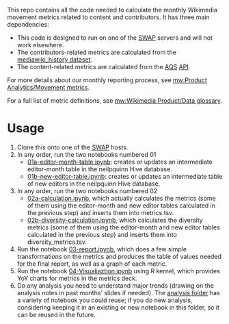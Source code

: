 This repo contains all the code needed to calculate the monthly Wikimedia movement metrics related to content and contributors. It has three main dependencies:
* This code is designed to run on one of the [SWAP](https://wikitech.wikimedia.org/wiki/SWAP) servers and will not work elsewhere.
* The contributors-related metrics are calculated from the [mediawiki_history dataset](https://wikitech.wikimedia.org/wiki/Analytics/Data_Lake/Edits/Mediawiki_history). 
* The content-related metrics are calculated from the [AQS](https://wikitech.wikimedia.org/wiki/Analytics/Systems/AQS) [API](https://wikimedia.org/api).

For more details about our monthly reporting process, see [mw:Product Analytics/Movement metrics](https://www.mediawiki.org/wiki/Product_Analytics/Movement_metrics).

For a full list of metric definitions, see [mw:Wikimedia Product/Data glossary](https://www.mediawiki.org/wiki/Wikimedia_Product/Data_glossary).

# Usage
1. Clone this onto one of the [SWAP](https://wikitech.wikimedia.org/wiki/SWAP) hosts.
1. In any order, run the two notebooks numbered 01
    * [01a-editor-month-table.ipynb](01a-editor-month-table.ipynb): creates or updates an intermediate editor-month table in the neilpquinn Hive database.
    * [01b-new-editor-table.ipynb](01b-new-editor-table.ipynb): creates or updates an intermediate table of new editors in the neilpquinn Hive database.
1. In any order, run the two notebooks numbered 02
    * [02a-calculation.ipynb](02a-calculation.ipynb), which actually calculates the metrics (some of them using the editor-month and new editor tables calculated in the previous step) and inserts them into metrics.tsv.
    * [02b-diversity-calculation.ipynb](02b-diversity-calculation.ipynb), which calculates the diversity metrics (some of them using the editor-month and new editor tables calculated in the previous step) and inserts them into diversity_metrics.tsv.
1. Run the notebook [03-report.ipynb](03-report.ipynb), which does a few simple transformations on the metrics and produces the table of values needed for the final report, as well as a graph of each metric.
1. Run the notebook [04-Visualiaztion.ipynb](03-Visualzation.ipynb) using R kernel, which provides YoY charts for metrics in the metrics deck.
1. Do any analysis you need to understand major trends (drawing on the analysis notes in past months' slides if needed). The [analysis folder](analysis) has a variety of notebook you could reuse; if you do new analysis, considering keeping it in an existing or new notebook in this folder, so it can be reused in the future.
